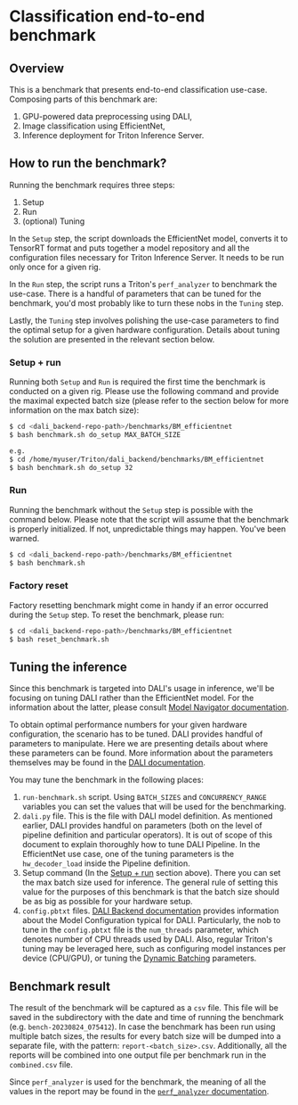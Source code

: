 # Classification end-to-end benchmark

## Overview
This is a benchmark that presents end-to-end classification use-case. Composing parts of this
benchmark are:
1. GPU-powered data preprocessing using DALI,
2. Image classification using EfficientNet,
3. Inference deployment for Triton Inference Server.

## How to run the benchmark?
Running the benchmark requires three steps:
1. Setup
2. Run
3. (optional) Tuning

In the `Setup` step, the script downloads the EfficientNet model, converts it to TensorRT format
and puts together a model repository and all the configuration files necessary for
Triton Inference Server. It needs to be run only once for a given rig.

In the `Run` step, the script runs a Triton's `perf_analyzer` to benchmark the use-case.
There is a handful of parameters that can be tuned for the benchmark, you'd most probably
like to turn these nobs in the `Tuning` step.

Lastly, the `Tuning` step involves polishing the use-case parameters to find the optimal setup
for a given hardware configuration. Details about tuning the solution are presented
in the relevant section below.

### Setup + run
Running both `Setup` and `Run` is required the first time the benchmark is conducted on a given rig.
Please use the following command and provide the maximal expected batch size (please refer to
the section below for more information on the max batch size):
```bash
$ cd <dali_backend-repo-path>/benchmarks/BM_efficientnet
$ bash benchmark.sh do_setup MAX_BATCH_SIZE

e.g.
$ cd /home/myuser/Triton/dali_backend/benchmarks/BM_efficientnet
$ bash benchmark.sh do_setup 32
```

### Run
Running the benchmark without the `Setup` step is possible with the command below. Please note
that the script will assume that the benchmark is properly initialized. If not, unpredictable
things may happen. You've been warned.
```bash
$ cd <dali_backend-repo-path>/benchmarks/BM_efficientnet
$ bash benchmark.sh
```

### Factory reset
Factory resetting benchmark might come in handy if an error occurred during the `Setup` step.
To reset the benchmark, please run:
```bash
$ cd <dali_backend-repo-path>/benchmarks/BM_efficientnet
$ bash reset_benchmark.sh 
```

## Tuning the inference
Since this benchmark is targeted into DALI's usage in inference, we'll be focusing on tuning DALI
rather than the EfficientNet model. For the information about the latter, please consult [Model Navigator documentation](https://triton-inference-server.github.io/model_navigator/0.7.1/).

To obtain optimal performance numbers for your given hardware configuration, the scenario has
to be tuned. DALI provides handful of parameters to manipulate. Here we are presenting details
about where these parameters can be found. More information about the parameters themselves
may be found in the [DALI documentation](https://docs.nvidia.com/deeplearning/dali/user-guide/docs/index.html).

You may tune the benchmark in the following places:
1. `run-benchmark.sh` script. Using `BATCH_SIZES` and `CONCURRENCY_RANGE` variables you can set
the values that will be used for the benchmarking.
2. `dali.py` file. This is the file with DALI model definition. As mentioned earlier, DALI provides
handful on parameters (both on the level of pipeline definition and particular operators). It is
out of scope of this document to explain thoroughly how to tune DALI Pipeline. In the EfficientNet
use case, one of the tuning parameters is the `hw_decoder_load` inside the Pipeline definition.
3. Setup command (In the [Setup + run]() section above). There you can set the max batch size used
for inference. The general rule of setting this value for the purposes of this benchmark
is that the batch size should be as big as possible for your hardware setup.
4. `config.pbtxt` files. [DALI Backend documentation](https://github.com/triton-inference-server/dali_backend/blob/main/docs/config.md)
provides information about the Model Configuration typical for DALI. Particularly, the nob to tune
in the `config.pbtxt` file is the `num_threads` parameter, which denotes number of CPU threads used
by DALI. Also, regular Triton's tuning may be leveraged here, such as configuring model
instances per device (CPU/GPU), or tuning the [Dynamic Batching](https://docs.nvidia.com/deeplearning/triton-inference-server/user-guide/docs/user_guide/model_configuration.html#dynamic-batcher) parameters.

## Benchmark result
The result of the benchmark will be captured as a `csv` file. This file will be saved in the
subdirectory with the date and time of running the benchmark (e.g. `bench-20230824_075412`).
In case the benchmark has been run using multiple batch sizes, the results for every batch
size will be dumped into a separate file, with the pattern: `report-<batch_size>.csv`. Additionally,
all the reports will be combined into one output file per benchmark run in the `combined.csv` file.

Since `perf_analyzer` is used for the benchmark, the meaning of all the values in the report
may be found in the [`perf_analyzer` documentation](https://github.com/triton-inference-server/client/blob/main/src/c++/perf_analyzer/README.md).